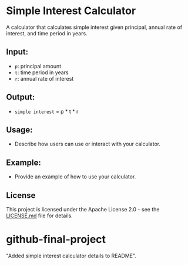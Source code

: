 # Simple Interest Calculator

A calculator that calculates simple interest given principal, annual rate of interest, and time period in years.

## Input:
- `p`: principal amount
- `t`: time period in years
- `r`: annual rate of interest

## Output:
- `simple interest` = p * t * r

## Usage:
- Describe how users can use or interact with your calculator.

## Example:
- Provide an example of how to use your calculator.

## License
This project is licensed under the Apache License 2.0 - see the [LICENSE.md](LICENSE.md) file for details.

# github-final-project
"Added simple interest calculator details to README".
